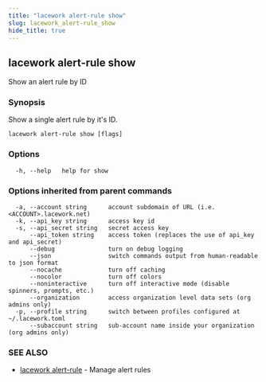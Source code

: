 ```yaml
---
title: "lacework alert-rule show"
slug: lacework_alert-rule_show
hide_title: true
---
```


## lacework alert-rule show

Show an alert rule by ID

### Synopsis

Show a single alert rule by it's ID.

```
lacework alert-rule show [flags]
```

### Options

```
  -h, --help   help for show
```

### Options inherited from parent commands

```
  -a, --account string      account subdomain of URL (i.e. <ACCOUNT>.lacework.net)
  -k, --api_key string      access key id
  -s, --api_secret string   secret access key
      --api_token string    access token (replaces the use of api_key and api_secret)
      --debug               turn on debug logging
      --json                switch commands output from human-readable to json format
      --nocache             turn off caching
      --nocolor             turn off colors
      --noninteractive      turn off interactive mode (disable spinners, prompts, etc.)
      --organization        access organization level data sets (org admins only)
  -p, --profile string      switch between profiles configured at ~/.lacework.toml
      --subaccount string   sub-account name inside your organization (org admins only)
```

### SEE ALSO

* [lacework alert-rule](lacework_alert-rule.md)	 - Manage alert rules

